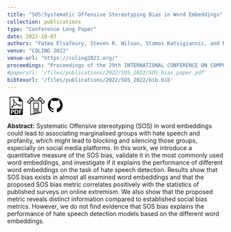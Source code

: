 ```yaml
---
title: "SOS:Systematic Offensive Stereotyping Bias in Word Embeddings"
collection: publications
type: "Conference Long Paper"
date: 2022-10-07
authors: "Fatma Elsafoury, Steven R. Wilson, Stamos Katsigiannis, and Naeem Ramzan"
venue: "COLING 2022"
venue-url: "https://coling2022.org/"
proceedings: "Proceedings of the 29th INTERNATIONAL CONFERENCE ON COMPUTATIONAL LINGUISTICS"
#paperurl: '/files/publications/2022/SOS_2022/SOS_bias_paper.pdf'
bibtexurl: '/files/publications/2022/SOS_2022/bib.bib'
---
```

<a href="/files/publications/2022/SOS_2022/SOS_bias_paper.pdf"><img src="/images/paper_symbol.png" alt="Link to paper" style="width:42px;height:42px;"></a>
<a href="/files/publications/2022/SOS_2022/COLING_poster_2022.pdf"><img src="/images/poster_symbol.png" alt="Link to poster" style="width:42px;height:42px;"></a>
<a href="https://github.com/efatmae/measure_SOS_bias_in_static_word_embeddings"><img src="/images/github_symbol.png" alt="Link to code" style="width:42px;height:42px;"></a>


**Abstract:** Systematic Offensive stereotyping (SOS) in word embeddings could lead to associating marginalised groups with hate speech and profanity, which might lead to blocking and silencing those groups, especially on social media platforms. In this work, we introduce a quantitative measure of the SOS bias, validate it in the most commonly used word embeddings, and investigate if it explains the performance of different word embeddings on the task of hate speech detection. Results show that SOS bias exists in almost all examined word embeddings and that the proposed SOS bias metric correlates positively with the statistics of published surveys on online extremism. We also show that the proposed metric reveals distinct information compared to established social bias metrics. However, we do not find evidence that SOS bias explains the performance of hate speech detection models based on the different word embeddings.